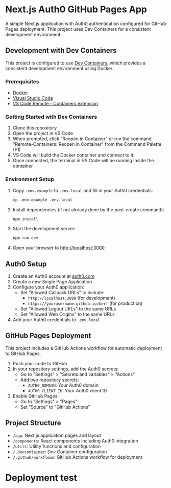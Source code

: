 # Next.js Auth0 GitHub Pages App

A simple Next.js application with Auth0 authentication configured for GitHub Pages deployment. This project uses Dev Containers for a consistent development environment.

## Development with Dev Containers

This project is configured to use [Dev Containers](https://code.visualstudio.com/docs/devcontainers/containers), which provides a consistent development environment using Docker.

### Prerequisites

- [Docker](https://www.docker.com/products/docker-desktop)
- [Visual Studio Code](https://code.visualstudio.com/)
- [VS Code Remote - Containers extension](https://marketplace.visualstudio.com/items?itemName=ms-vscode-remote.remote-containers)

### Getting Started with Dev Containers

1. Clone this repository
2. Open the project in VS Code
3. When prompted, click "Reopen in Container" or run the command "Remote-Containers: Reopen in Container" from the Command Palette (F1)
4. VS Code will build the Docker container and connect to it
5. Once connected, the terminal in VS Code will be running inside the container

### Environment Setup

1. Copy `.env.example` to `.env.local` and fill in your Auth0 credentials:
   ```bash
   cp .env.example .env.local
   ```

2. Install dependencies (if not already done by the post-create command):
   ```bash
   npm install
   ```

3. Start the development server:
   ```bash
   npm run dev
   ```

4. Open your browser to [http://localhost:3000](http://localhost:3000)

## Auth0 Setup

1. Create an Auth0 account at [auth0.com](https://auth0.com/)
2. Create a new Single Page Application
3. Configure your Auth0 application:
   - Set "Allowed Callback URLs" to include:
     - `http://localhost:3000` (for development)
     - `https://yourusername.github.io/berf` (for production)
   - Set "Allowed Logout URLs" to the same URLs
   - Set "Allowed Web Origins" to the same URLs
4. Add your Auth0 credentials to `.env.local`

## GitHub Pages Deployment

This project includes a GitHub Actions workflow for automatic deployment to GitHub Pages.

1. Push your code to GitHub
2. In your repository settings, add the Auth0 secrets:
   - Go to "Settings" > "Secrets and variables" > "Actions"
   - Add two repository secrets:
     - `AUTH0_DOMAIN`: Your Auth0 domain
     - `AUTH0_CLIENT_ID`: Your Auth0 client ID
3. Enable GitHub Pages:
   - Go to "Settings" > "Pages"
   - Set "Source" to "GitHub Actions"

## Project Structure

- `/app`: Next.js application pages and layout
- `/components`: React components including Auth0 integration
- `/utils`: Utility functions and configuration
- `/.devcontainer`: Dev Container configuration
- `/.github/workflows`: GitHub Actions workflow for deployment
# Deployment test
